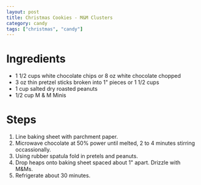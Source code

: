 ```yaml
---
layout: post
title: Christmas Cookies - M&M Clusters
category: candy
tags: ["christmas", "candy"]
---
```

# Ingredients
* 1 1/2 cups white chocolate chips or 8 oz white chocolate chopped
* 3 oz thin pretzel sticks broken into 1" pieces or 1 1/2 cups
* 1 cup salted dry roasted peanuts
* 1/2 cup M & M Minis

# Steps

1.  Line baking sheet with parchment paper.
2.  Microwave chocolate at 50% power until melted, 2 to 4 minutes stirring occassionally.
3.  Using rubber spatula fold in pretels and peanuts.
4.  Drop heaps onto baking sheet spaced about 1" apart.  Drizzle with M&Ms.
5.  Refrigerate about 30 minutes.